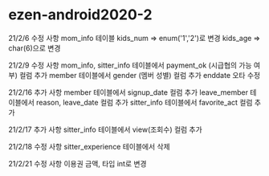 # ezen-android2020-2

21/2/6 수정 사항
mom_info 테이블
kids_num => enum('1','2')로 변경
kids_age => char(6)으로 변경

21/2/9 수정 사항
mom_info, sitter_info 테이블에서 payment_ok (시급협의 가능 여부) 컬럼 추가 
member 테이블에서 gender (멤버 성별) 컬럼 추가 
enddate 오타 수정

21/2/16 추가 사항
member 테이블에서 signup_date 컬럼 추가
leave_member 테이블에서 reason, leave_date 컬럼 추가
sitter_info 테이블에서 favorite_act 컬럼 추가 

21/2/17 추가 사항
sitter_info 테이블에서 view(조회수) 컬럼 추가 

21/2/18 수정 사항
sitter_experience 테이블에서 삭제

21/2/21 수정 사항
이용권 금액, 타입 int로 변경 

